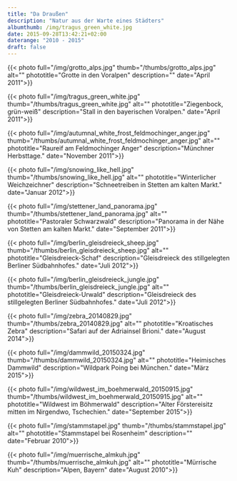 ```yaml
---
title: "Da Draußen"
description: "Natur aus der Warte eines Städters"
albumthumb: /img/tragus_green_white.jpg
date: 2015-09-28T13:42:21+02:00
daterange: "2010 - 2015"
draft: false
---
```


{{< photo full="/img/grotto_alps.jpg" thumb="/thumbs/grotto_alps.jpg" alt="" phototitle="Grotte in den Voralpen" description="" date="April 2011">}}

{{< photo full="/img/tragus_green_white.jpg" thumb="/thumbs/tragus_green_white.jpg" alt="" phototitle="Ziegenbock, grün-weiß" description="Stall in den bayerischen Voralpen." date="April 2011">}}

{{< photo full="/img/autumnal_white_frost_feldmochinger_anger.jpg" thumb="/thumbs/autumnal_white_frost_feldmochinger_anger.jpg" alt="" phototitle="Raureif am Feldmochinger Anger" description="Münchner Herbsttage." date="November 2011">}}

{{< photo full="/img/snowing_like_hell.jpg" thumb="/thumbs/snowing_like_hell.jpg" alt="" phototitle="Winterlicher Weichzeichner" description="Schneetreiben in Stetten am kalten Markt." date="Januar 2012">}}

{{< photo full="/img/stettener_land_panorama.jpg" thumb="/thumbs/stettener_land_panorama.jpg" alt="" phototitle="Pastoraler Schwarzwald" description="Panorama in der Nähe von Stetten am kalten Markt." date="September 2011">}}

{{< photo full="/img/berlin_gleisdreieck_sheep.jpg" thumb="/thumbs/berlin_gleisdreieck_sheep.jpg" alt="" phototitle="Gleisdreieck-Schaf" description="Gleisdreieck des stillgelegten Berliner Südbahnhofes." date="Juli 2012">}}

{{< photo full="/img/berlin_gleisdreieck_jungle.jpg" thumb="/thumbs/berlin_gleisdreieck_jungle.jpg" alt="" phototitle="Gleisdreieck-Urwald" description="Gleisdreieck des stillgelegten Berliner Südbahnhofes." date="Juli 2012">}}

{{< photo full="/img/zebra_20140829.jpg" thumb="/thumbs/zebra_20140829.jpg" alt="" phototitle="Kroatisches Zebra" description="Safari auf der Adriainsel Brioni." date="August 2014">}}

{{< photo full="/img/dammwild_20150324.jpg" thumb="/thumbs/dammwild_20150324.jpg" alt="" phototitle="Heimisches Dammwild" description="Wildpark Poing bei München." date="März 2015">}}

{{< photo full="/img/wildwest_im_boehmerwald_20150915.jpg" thumb="/thumbs/wildwest_im_boehmerwald_20150915.jpg" alt="" phototitle="Wildwest im Böhmerwald" description="Alter Förstereisitz mitten im Nirgendwo, Tschechien." date="September 2015">}}

{{< photo full="/img/stammstapel.jpg" thumb="/thumbs/stammstapel.jpg" alt="" phototitle="Stammstapel bei Rosenheim" description="" date="Februar 2010">}}

{{< photo full="/img/muerrische_almkuh.jpg" thumb="/thumbs/muerrische_almkuh.jpg" alt="" phototitle="Mürrische Kuh" description="Alpen, Bayern" date="August 2010">}}


